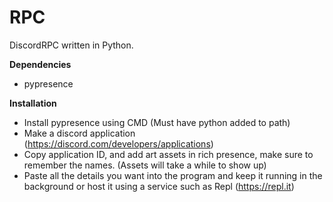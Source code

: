 # RPC
DiscordRPC written in Python.

**Dependencies**

- pypresence

**Installation**

- Install pypresence using CMD (Must have python added to path)
- Make a discord application (https://discord.com/developers/applications)
- Copy application ID, and add art assets in rich presence, make sure to remember the names. (Assets will take a while to show up)
- Paste all the details you want into the program and keep it running in the background or host it using a service such as Repl (https://repl.it)
